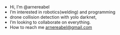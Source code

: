 - Hi, I’m @arnereabel 
- I’m interested in robotics(welding) and programming 
- drone collision detection with yolo darknet,
- I’m looking to collaborate on everything.
- How to reach me arnereabel@gmail.com

<!---
arnereabel/arnereabel is a ✨ special ✨ repository because its `README.md` (this file) appears on your GitHub profile.
You can click the Preview link to take a look at your changes.
--->
